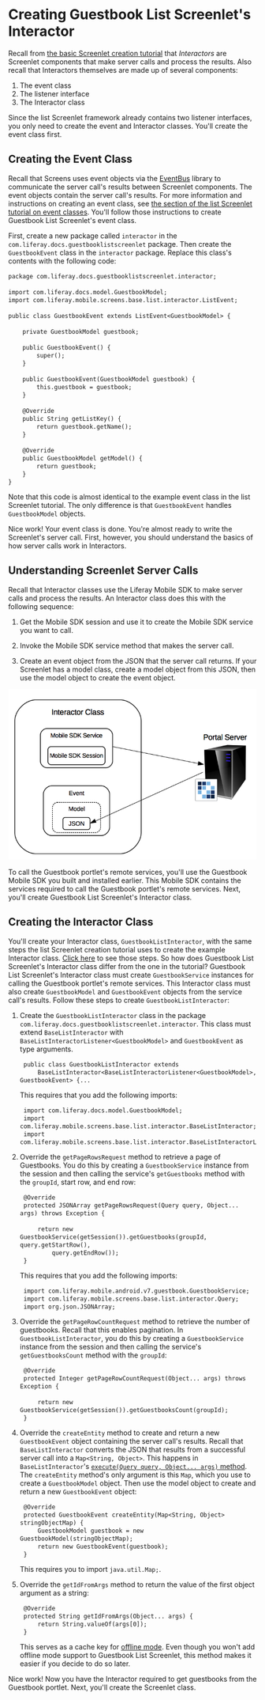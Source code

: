 # Creating Guestbook List Screenlet's Interactor

Recall from 
[the basic Screenlet creation tutorial](/develop/tutorials/-/knowledge_base/7-0/creating-android-screenlets#creating-the-screenlets-Interactor-class) 
that *Interactors* are Screenlet components that make server calls and process 
the results. Also recall that Interactors themselves are made up of several 
components: 

1. The event class
2. The listener interface
3. The Interactor class

Since the list Screenlet framework already contains two listener interfaces, you 
only need to create the event and Interactor classes. You'll create the event 
class first. 

## Creating the Event Class

Recall that Screens uses event objects via the 
[EventBus](http://greenrobot.org/eventbus/) 
library to communicate the server call's results between Screenlet components. 
The event objects contain the server call's results. For more information and 
instructions on creating an event class, see 
[the section of the list Screenlet tutorial on event classes](/develop/tutorials/-/knowledge_base/7-0/creating-android-list-screenlets#creating-the-screenlets-event). 
You'll follow those instructions to create Guestbook List Screenlet's event 
class. 

First, create a new package called `interactor` in the 
`com.liferay.docs.guestbooklistscreenlet` package. Then create the 
`GuestbookEvent` class in the `interactor` package. Replace this class's 
contents with the following code: 

    package com.liferay.docs.guestbooklistscreenlet.interactor;

    import com.liferay.docs.model.GuestbookModel;
    import com.liferay.mobile.screens.base.list.interactor.ListEvent;

    public class GuestbookEvent extends ListEvent<GuestbookModel> {

        private GuestbookModel guestbook;

        public GuestbookEvent() {
            super();
        }

        public GuestbookEvent(GuestbookModel guestbook) {
            this.guestbook = guestbook;
        }

        @Override
        public String getListKey() {
            return guestbook.getName();
        }

        @Override
        public GuestbookModel getModel() {
            return guestbook;
        }
    }

Note that this code is almost identical to the example event class in the list 
Screenlet tutorial. The only difference is that `GuestbookEvent` handles 
`GuestbookModel` objects. 

Nice work! Your event class is done. You're almost ready to write the 
Screenlet's server call. First, however, you should understand the basics of how 
server calls work in Interactors. 

## Understanding Screenlet Server Calls

Recall that Interactor classes use the Liferay Mobile SDK to make server calls 
and process the results. An Interactor class does this with the following 
sequence: 

1. Get the Mobile SDK session and use it to create the Mobile SDK service you 
   want to call. 

2. Invoke the Mobile SDK service method that makes the server call. 

3. Create an event object from the JSON that the server call returns. If your 
   Screenlet has a model class, create a model object from this JSON, then 
   use the model object to create the event object. 

![Figure 1: This diagram shows a typical Mobile SDK call made by a Screenlet's Interactor. The dashed line around the model class indicates that it's optional. Although list Screenlets require model classes, non-list Screenlets don't.](../../../images/android-mobile-sdk.png)

To call the Guestbook portlet's remote services, you'll use the Guestbook Mobile 
SDK you built and installed earlier. This Mobile SDK contains the services 
required to call the Guestbook portlet's remote services. Next, you'll create 
Guestbook List Screenlet's Interactor class. 

## Creating the Interactor Class

You'll create your Interactor class, `GuestbookListInteractor`, with the same 
steps the list Screenlet creation tutorial uses to create the example Interactor 
class. 
[Click here](/develop/tutorials/-/knowledge_base/7-0/creating-android-list-screenlets#creating-the-interactor-class)
to see those steps. So how does Guestbook List Screenlet's Interactor class 
differ from the one in the tutorial? Guestbook List Screenlet's Interactor class 
must create `GuestbookService` instances for calling the Guestbook portlet's 
remote services. This Interactor class must also create `GuestbookModel` and 
`GuestbookEvent` objects from the service call's results. Follow these steps to 
create `GuestbookListInteractor`: 

1. Create the `GuestbookListInteractor` class in the package 
   `com.liferay.docs.guestbooklistscreenlet.interactor`. This class must extend 
   `BaseListInteractor` with `BaseListInteractorListener<GuestbookModel>` and 
   `GuestbookEvent` as type arguments. 

        public class GuestbookListInteractor extends 
            BaseListInteractor<BaseListInteractorListener<GuestbookModel>, GuestbookEvent> {...

    This requires that you add the following imports: 

        import com.liferay.docs.model.GuestbookModel;
        import com.liferay.mobile.screens.base.list.interactor.BaseListInteractor;
        import com.liferay.mobile.screens.base.list.interactor.BaseListInteractorListener;

2. Override the `getPageRowsRequest` method to retrieve a page of Guestbooks. 
   You do this by creating a `GuestbookService` instance from the session and 
   then calling the service's `getGuestbooks` method with the `groupId`, start 
   row, and end row: 

        @Override
        protected JSONArray getPageRowsRequest(Query query, Object... args) throws Exception {

            return new GuestbookService(getSession()).getGuestbooks(groupId, query.getStartRow(), 
                query.getEndRow());
        }

    This requires that you add the following imports: 

        import com.liferay.mobile.android.v7.guestbook.GuestbookService;
        import com.liferay.mobile.screens.base.list.interactor.Query;
        import org.json.JSONArray;

3. Override the `getPageRowCountRequest` method to retrieve the number of 
   guestbooks. Recall that this enables pagination. In 
   `GuestbookListInteractor`, you do this by creating a `GuestbookService` 
   instance from the session and then calling the service's `getGuestbooksCount` 
   method with the `groupId`: 

        @Override
	    protected Integer getPageRowCountRequest(Object... args) throws Exception {

            return new GuestbookService(getSession()).getGuestbooksCount(groupId);
        }

4. Override the `createEntity` method to create and return a new 
   `GuestbookEvent` object containing the server call's results. Recall that 
   `BaseListInteractor` converts the JSON that results from a successful server 
   call into a `Map<String, Object>`. This happens in `BaseListInteractor`'s 
   [`execute(Query query, Object... args)` method](https://github.com/liferay/liferay-screens/blob/2.1.0/android/library/src/main/java/com/liferay/mobile/screens/base/list/interactor/BaseListInteractor.java#L27-L49). 
   The `createEntity` method's only argument is this `Map`, which you use to 
   create a `GuestbookModel` object. Then use the model object to create and 
   return a new `GuestbookEvent` object: 

        @Override
        protected GuestbookEvent createEntity(Map<String, Object> stringObjectMap) {
            GuestbookModel guestbook = new GuestbookModel(stringObjectMap);
            return new GuestbookEvent(guestbook);
        }

    This requires you to import `java.util.Map;`. 

5. Override the `getIdFromArgs` method to return the value of the first object 
   argument as a string: 

        @Override
        protected String getIdFromArgs(Object... args) {
            return String.valueOf(args[0]);
        }

    This serves as a cache key for 
    [offline mode](/develop/tutorials/-/knowledge_base/7-0/using-offline-mode-in-android). 
    Even though you won't add offline mode support to Guestbook List Screenlet, 
    this method makes it easier if you decide to do so later. 

Nice work! Now you have the Interactor required to get guestbooks from the 
Guestbook portlet. Next, you'll create the Screenlet class. 
